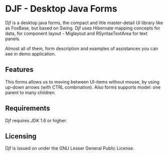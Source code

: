 # DJF - Desktop Java Forms

Djf is a desktop java forms, the compact and litle master-detail UI library like as FoxBase, but based on Swing.
Djf uses Hibernate mapping concepts for data, for component layout - Miglayout and RSyntaxTextArea for text panels.

Almost all of them, form description and examples of assistances you can see in demo application.

## Features

This forms allows us to moving between UI-items without mouse, by using up-down arrows (with CTRL combination).
Also forms supports model: one parent to many children.

## Requirements

Djf requires JDK 1.6 or higher.

## Licensing

Djf is issued on under the GNU Lesser General Public License.

